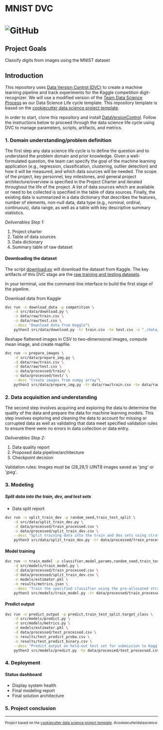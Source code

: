 # MNIST DVC

![GitHub](https://img.shields.io/github/license/jnirschl/mnist_dvc)
==============================

## Project Goals
Classify digits from images using the MNIST dataset

## Introduction

This repository uses [Data Version Control (DVC)](https://dvc.org/) to create a machine learning pipeline and track
experiments for the Kaggle competition digit-recognizer. We will use a modified version of
the [Team Data Science Process](https://docs.microsoft.com/en-us/azure/machine-learning/team-data-science-process/overview)
as our Data Science Life cycle template. This repository template is based on
the [cookiecutter data science project template](https://drivendata.github.io/cookiecutter-data-science).

In order to start, clone this repository and install [DataVersionControl](https://dvc.org/). Follow the instructions
below to proceed through the data science life cycle using DVC to manage parameters, scripts, artifacts, and metrics.

### 1. Domain understanding/problem definition

The first step any data science life cycle is to define the question and to understand the problem domain and prior
knowledge. Given a well-formulated question, the team can specify the goal of the machine learning application (e.g.,
regression, classification, clustering, outlier detection) and how it will be measured, and which data sources will be
needed. The scope of the project, key personnel, key milestones, and general project architecture/overview is specified
in the Project Charter and iterated throughout the life of the project. A list of data sources which are available or
need to be collected is specified in the table of data sources. Finally, the existing data is summarized in a data
dictionary that describes the features, number of elements, non-null data, data type (e.g., nominal, ordinal,
continuous), data range, as well as a table with key descriptive summary statistics.

*Deliverables Step 1:*
1. Project charter
2. Table of data sources
3. Data dictionary
4. Summary table of raw dataset

#### Downloading the dataset

The script [download.py](src/data/download.py) will download the dataset from Kaggle. The key artifacts of this 
DVC stage are the [raw training and testing datasets](data/raw). 

In your terminal, use the command-line interface to build the first stage of the pipeline.

Download data from Kaggle
``` bash
dvc run -n download_data -p competition \
    -d src/data/download.py \
    -o data/raw/train.csv \
    -o data/raw/test.csv \
    --desc "Download data from Kaggle"\
    python3 src/data/download.py -tr train.csv -te test.csv -o "./data/raw"
```

Reshape flattened images in CSV to two-dimensional images, compute mean image, and create mapfile.  
``` bash
dvc run -n prepare_images \
    -d src/data/prepare_img.py \
    -d data/raw/train.csv \
    -d data/raw/test.csv \
    -o data/processed/train/ \
    -o data/processed/test/ \
    --desc "Create images from numpy array"\
    python3 src/data/prepare_img.py -tr data/raw/train.csv -te data/raw/test.csv -o "./data/processed/"
```

### 2. Data acquisition and understanding

The second step involves acquiring and exploring the data to determine the quality of the data and prepare the data for
machine learning models. This step involves exploring and cleaning the data to account for missing or corrupted data as
well as validating that data meet specified validation rules to ensure there were no errors in data collection or data
entry.

*Deliverables Step 2:*
1. Data quality report
2. Proposed data pipeline/architecture
3. Checkpoint decision

Validation rules: Images must be (28,28,1) UINT8 images saved as 'png' or 'jpeg'. 

### 3. Modeling

##### Split data into the train, dev, and test sets

+ Data split report

```bash
dvc run -n split_train_dev -p random_seed,train_test_split \
    -d src/data/split_train_dev.py \
    -d data/processed/train_processed.csv \
    -o data/processed/split_train_dev.csv \
    --desc "Split training data into the train and dev sets using stratified K-fold cross validation." \
    python3 src/data/split_train_dev.py -tr data/processed/train_processed.csv  -o data/processed/
```

#### Model training

``` bash
dvc run -n train_model -p classifier,model_params,random_seed,train_test_split.target_class \
    -d src/models/train_model.py \
    -d data/processed/train_processed.csv \
    -d data/processed/split_train_dev.csv \
    -o models/estimator.pkl \
    -m results/metrics.json \
    --desc "Train the specified classifier using the pre-allocated stratified K-fold cross validation splits and the current params.yaml settings." \
    python3 src/models/train_model.py -tr data/processed/train_processed.csv -cv data/processed/split_train_dev.csv
```

#### Predict output

``` bash
dvc run -n predict_output -p predict,train_test_split.target_class \
    -d src/models/predict.py \
    -d src/models/metrics.py \
    -d models/estimator.pkl \
    -d data/processed/test_processed.csv \
    -o results/test_predict_proba.csv \
    -o results/test_predict_binary.csv \
    --desc "Predict output on held-out test set for submission to Kaggle." \
    python3 src/models/predict.py -te data/processed/test_processed.csv -rd results/ -md models/
```

### 4. Deployment

#### Status dashboard

+ Display system health
+ Final modeling report
+ Final solution architecture

### 5. Project conclusion

--------

<p><small>Project based on the <a target="_blank" href="https://drivendata.github.io/cookiecutter-data-science/">cookiecutter data science project template</a>. #cookiecutterdatascience</small></p>

